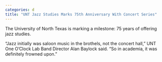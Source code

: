 ```yaml
---
categories: d
title: "UNT Jazz Studies Marks 75th Anniversary With Concert Series"
---
```


The University of North Texas is marking a milestone: 75 years of offering jazz studies.



&#8220;Jazz initially was saloon music in the brothels, not the concert hall,&#8221; UNT One O&#8217;Clock Lab Band Director Alan Baylock said. &#8220;So in academia, it was definitely frowned upon.&#8221;

